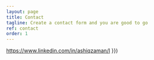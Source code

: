 ```yaml
---
layout: page
title: Contact
tagline: Create a contact form and you are good to go
ref: contact
order: 1
---
```

https://www.linkedin.com/in/ashiqzaman/l }})
